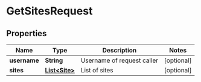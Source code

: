 

# GetSitesRequest


## Properties

| Name | Type | Description | Notes |
|------------ | ------------- | ------------- | -------------|
|**username** | **String** | Username of request caller |  [optional] |
|**sites** | [**List&lt;Site&gt;**](Site.md) | List of sites |  [optional] |



